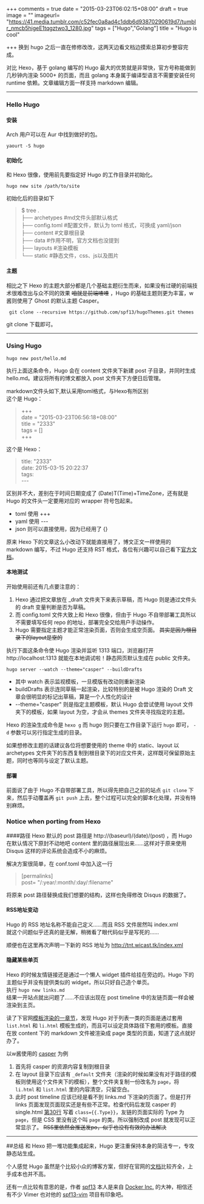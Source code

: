 +++
comments = true
date = "2015-03-23T06:02:15+08:00"
draft = true
image = ""
imageurl= "https://41.media.tumblr.com/c52fec0a8ad4c1ddb6d93870290619d7/tumblr_nmcb5higeE1tqgztwo3_1280.jpg"
tags = ["Hugo","Golang"]
title = "Hugo is cool"

+++
换到 hugo 之后一直在修修改改，这两天边看文档边摸索总算初步整容完成。

对比 Hexo，基于 golang 编写的 Hugo 最大的优势就是非常快，官方号称能做到几秒钟内渲染 5000+ 的页面，而且 golang 本身属于编译型语言不需要安装任何 runtime 依赖。文章编辑方面一样支持 markdown 编辑。

---
### Hello Hugo

#### 安装

Arch 用户可以在 Aur 中找到做好的包。
```
yaourt -S hugo
```
<!--more-->
#### 初始化
和 Hexo 很像，使用前先要指定好 Hugo 的工作目录并初始化。
```
hugo new site /path/to/site
```
初始化后的目录如下

>$ tree 
.  
├── archetypes #md文件头部默认格式  
├── config.toml #配置文件，默认为 toml 格式，可换成 yaml/json  
├── content #文章根目录  
├── data #作用不明，官方文档也没提到  
├── layouts #渲染模板  
└── static #静态文件，css、js以及图片  

#### 主题
相比之下 Hexo 的主题大部分都是几个基础主题衍生而来，如果没有过硬的前端技术很难改出与众不同的效果 ~~咱就是前端喳喳~~ ，Hugo 的基础主题则更为丰富，w酱则使用了 Ghost 的默认主题 Casper。
```
 git clone --recursive https://github.com/spf13/hugoThemes.git themes
```
git clone 下载即可。

---
### Using Hugo
```
hugo new post/hello.md
```
执行上面这条命令，Hugo 会在 content 文件夹下新建 post 子目录，并同时生成 hello.md。建议将所有的博文都放入 post 文件夹下方便日后管理。

markdown文件头如下,默认采用toml格式，与Hexo有所区别  
这个是 Hugo：

>\+\+\+  
date = "2015-03-23T06:56:18+08:00"  
title = "2333"  
tags = []  
+++  

这个是 Hexo：

>title: "2333"  
date: 2015-03-15 20:22:37  
tags:  
\-\-\-  

区别并不大，差别在于时间日期变成了 (Date)T(Time)+TimeZone，还有就是 Hugo 的文件头一定要用对应的 wrapper 符号包起来。

- toml 使用 \+\+\+
- yaml 使用 \-\-\-
- json 则可以直接使用，因为已经用了 {}

原来 Hexo 下的文章这么小改动下就能直接用了，博文正文一样使用的 markdown 编写，不过 Hugo 还支持 RST 格式，各位有兴趣可以自己看下[官方文档](http://gohugo.io/content/front-matter/)。

#### 本地测试
开始使用前还有几点要注意的：

1. Hexo 通过把文章放在 _draft 文件夹下来表示草稿，而 Hugo 则是通过文件头的 draft 变量判断是否为草稿。
2. 而 config.toml 文件大致上和 Hexo 很像，但由于 Hugo 不自带部署工具所以不需要填写任何 repo 的地址，部署完全交给用户手动操作。
3. Hugo 需要指定主题才能正常渲染页面，否则会生成空页面。 ~~其实是因为根目录下的layout是空的~~

执行下面这条命令使 Hugo 渲染并监听 1313 端口，浏览器打开 http://localhost:1313 就能在本地调试啦！静态网页默认生成在 public 文件夹。

`hugo server --watch --theme="casper" --buildDrafts`

- 其中 watch 表示监视模板，一旦模版有改动则重新渲染
- buildDrafts 表示连同草稿一起渲染，比较特别的是被 Hugo 渲染的 Draft 文章会很明显的标记出草稿，算是一个人性化的设计
- \-\-theme="casper" 则是指定主题模板，默认 Hugo 会尝试使用 layout 文件夹下的模板，如果 layout 为空，才会从 themes 文件夹寻找指定的主题。

Hexo 的渲染生成命令是 `hexo g` 而 hugo 则只要在工作目录下运行 `hugo` 即可， `-d` 参数可以另行指定生成的目录。

如果想修改主题的话建议各位将想要使用的 theme 中的 static、layout 以 archetypes 文件夹下的东西复制到根目录下的对应文件夹，这样既可保留原始主题，同时也等同与设定了默认主题。

#### 部署
前面说了由于 Hugo 不自带部署工具，所以得先把自己之前的站点 `git clone` 下来，然后手动覆盖再 `git push` 上去，整个过程可以完全的脚本化处理，并没有特别麻烦。

### Notice when porting from Hexo
####路径
Hexo 默认的 post 路径是 http://(baseurl)/(date)/(post) ，而 Hugo 在默认情况下原封不动地吧 content 里的路径展现出来……这样对于原来使用 Disqus 这样的评论系统会造成不小的麻烦。

解决方案很简单，在 conf.toml 中加入这一行

>[permalinks]  
   post= "/:year/:month/:day/:filename"

将原来 post 路径替换成我们想要的结构，这样也免得修改 Disqus 的数据了。
#### RSS地址变动
Hugo 的 RSS 地址名称不能自己定义……而且 RSS 文件居然叫 index.xml  
就这个问题似乎还真的是无解，稍微看了眼代码似乎是写死的……

顺便也在这里再次声明一下新的 RSS 地址为 http://tnt.wicast.tk/index.xml
#### 隐藏某些单页
Hexo 的时候友情链接还是通过一个懒人 widget 插件给挂在旁边的。Hugo 下的主题似乎并没有提供类似的 widget，所以只好自己造个单页。  
执行 `hugo new links.md`  
结果一开站点就出问题了……不应该出现在 post timeline 中的友链页面一样会被渲染到主页。

读了下官网[模板渲染的一章节](http://gohugo.io/templates/overview/)，发现 Hugo 对于列表一类的页面是通过套用 `list.html`  和 `li.html` 模板生成的，而且可以设定具体路径下套用的模板。直接在放 content 下的 markdown 文件被渲染成 page 类型的页面，知道了这点就好办了。

以w酱使用的 [casper](https://github.com/vjeantet/hugo-theme-casper) 为例

1. 首先将 casper 的资源内容复制到根目录
2. 在 layout 目录下应该有 `_default` 文件夹（渲染的时候如果没有对于路径的模板则使用这个文件夹下的模板），整个文件夹复制一份改名为 `page`，将 `li.html` 和 `list.html` 里的内容清空，只留空白。
3. 此时 post timeline 应该已经是看不到 links.md 下渲染的页面了。但是打开 links 页面发现页面现实还是有些不正常。检查代码后发现 casper 的 single.html [第30行](https://github.com/vjeantet/hugo-theme-casper/blob/master/layouts/_default/single.html#L30) 写着 `class={{.Type}}`，友链的页面实际的 Type 为 `page`，但是 CSS 里没有这个叫 `page` 的类。所以强制改成 post 就发现可以正常显示了。 ~~RSS里依然会推送发po，似乎也没有有效的办法解决~~

---
##总结
和 Hexo 把一堆功能集成起来，Hugo 更注重保持本身的简洁专一，专攻静态站生成。

个人感觉 Hugo 虽然是个比较小众的博客方案，但好在官网的[文档](http://gohugo.io/overview/introduction/)比较齐全，上手成本也并不高。

还有一点比较有意思的是，作者 [spf13](https://github.com/spf13) 本人是来自 [Docker Inc.](https://www.docker.com/) 的大神，相信还有不少 Vimer 也对他的 [spf13-vim](https://github.com/spf13/spf13-vim) 项目有印象吧。

